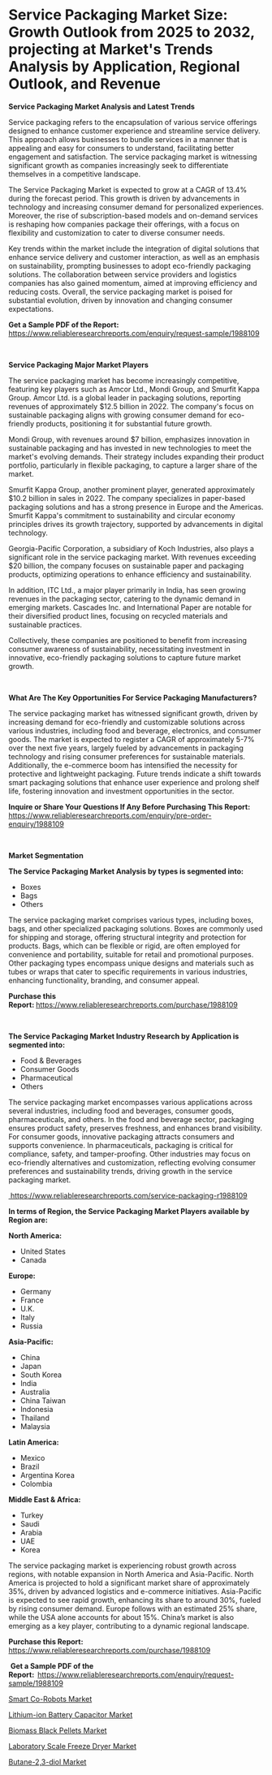 <p><h1>Service Packaging Market Size: Growth Outlook from 2025 to 2032, projecting at Market's Trends Analysis by Application, Regional Outlook, and Revenue</h1></p><p><strong>Service Packaging Market Analysis and Latest Trends</strong></p>
<p><p>Service packaging refers to the encapsulation of various service offerings designed to enhance customer experience and streamline service delivery. This approach allows businesses to bundle services in a manner that is appealing and easy for consumers to understand, facilitating better engagement and satisfaction. The service packaging market is witnessing significant growth as companies increasingly seek to differentiate themselves in a competitive landscape.</p><p>The Service Packaging Market is expected to grow at a CAGR of 13.4% during the forecast period. This growth is driven by advancements in technology and increasing consumer demand for personalized experiences. Moreover, the rise of subscription-based models and on-demand services is reshaping how companies package their offerings, with a focus on flexibility and customization to cater to diverse consumer needs.</p><p>Key trends within the market include the integration of digital solutions that enhance service delivery and customer interaction, as well as an emphasis on sustainability, prompting businesses to adopt eco-friendly packaging solutions. The collaboration between service providers and logistics companies has also gained momentum, aimed at improving efficiency and reducing costs. Overall, the service packaging market is poised for substantial evolution, driven by innovation and changing consumer expectations.</p></p>
<p><strong>Get a Sample PDF of the Report:&nbsp;</strong> <a href="https://www.reliableresearchreports.com/enquiry/request-sample/1988109?utm_campaign=2240&utm_medium=2&utm_source=Github&utm_content=ia&utm_term=30012025&utm_id=service-packaging">https://www.reliableresearchreports.com/enquiry/request-sample/1988109</a></p>
<p>&nbsp;</p>
<p><strong>Service Packaging Major Market Players</strong></p>
<p><p>The service packaging market has become increasingly competitive, featuring key players such as Amcor Ltd., Mondi Group, and Smurfit Kappa Group. Amcor Ltd. is a global leader in packaging solutions, reporting revenues of approximately $12.5 billion in 2022. The company's focus on sustainable packaging aligns with growing consumer demand for eco-friendly products, positioning it for substantial future growth.</p><p>Mondi Group, with revenues around $7 billion, emphasizes innovation in sustainable packaging and has invested in new technologies to meet the market's evolving demands. Their strategy includes expanding their product portfolio, particularly in flexible packaging, to capture a larger share of the market.</p><p>Smurfit Kappa Group, another prominent player, generated approximately $10.2 billion in sales in 2022. The company specializes in paper-based packaging solutions and has a strong presence in Europe and the Americas. Smurfit Kappa's commitment to sustainability and circular economy principles drives its growth trajectory, supported by advancements in digital technology.</p><p>Georgia-Pacific Corporation, a subsidiary of Koch Industries, also plays a significant role in the service packaging market. With revenues exceeding $20 billion, the company focuses on sustainable paper and packaging products, optimizing operations to enhance efficiency and sustainability.</p><p>In addition, ITC Ltd., a major player primarily in India, has seen growing revenues in the packaging sector, catering to the dynamic demand in emerging markets. Cascades Inc. and International Paper are notable for their diversified product lines, focusing on recycled materials and sustainable practices.</p><p>Collectively, these companies are positioned to benefit from increasing consumer awareness of sustainability, necessitating investment in innovative, eco-friendly packaging solutions to capture future market growth.</p></p>
<p>&nbsp;</p>
<p><strong>What Are The Key Opportunities For Service Packaging Manufacturers?</strong></p>
<p><p>The service packaging market has witnessed significant growth, driven by increasing demand for eco-friendly and customizable solutions across various industries, including food and beverage, electronics, and consumer goods. The market is expected to register a CAGR of approximately 5-7% over the next five years, largely fueled by advancements in packaging technology and rising consumer preferences for sustainable materials. Additionally, the e-commerce boom has intensified the necessity for protective and lightweight packaging. Future trends indicate a shift towards smart packaging solutions that enhance user experience and prolong shelf life, fostering innovation and investment opportunities in the sector.</p></p>
<p><strong>Inquire or Share Your Questions If Any Before Purchasing This Report:</strong> <a href="https://www.reliableresearchreports.com/enquiry/pre-order-enquiry/1988109?utm_campaign=2240&utm_medium=2&utm_source=Github&utm_content=ia&utm_term=30012025&utm_id=service-packaging">https://www.reliableresearchreports.com/enquiry/pre-order-enquiry/1988109</a></p>
<p>&nbsp;</p>
<p><strong>Market Segmentation</strong></p>
<p><strong>The Service Packaging Market Analysis by types is segmented into:</strong></p>
<p><ul><li>Boxes</li><li>Bags</li><li>Others</li></ul></p>
<p><p>The service packaging market comprises various types, including boxes, bags, and other specialized packaging solutions. Boxes are commonly used for shipping and storage, offering structural integrity and protection for products. Bags, which can be flexible or rigid, are often employed for convenience and portability, suitable for retail and promotional purposes. Other packaging types encompass unique designs and materials such as tubes or wraps that cater to specific requirements in various industries, enhancing functionality, branding, and consumer appeal.</p></p>
<p><strong>Purchase this Report:&nbsp;</strong><a href="https://www.reliableresearchreports.com/purchase/1988109?utm_campaign=2240&utm_medium=2&utm_source=Github&utm_content=ia&utm_term=30012025&utm_id=service-packaging">https://www.reliableresearchreports.com/purchase/1988109</a></p>
<p>&nbsp;</p>
<p><strong>The Service Packaging Market Industry Research by Application is segmented into:</strong></p>
<p><ul><li>Food & Beverages</li><li>Consumer Goods</li><li>Pharmaceutical</li><li>Others</li></ul></p>
<p><p>The service packaging market encompasses various applications across several industries, including food and beverages, consumer goods, pharmaceuticals, and others. In the food and beverage sector, packaging ensures product safety, preserves freshness, and enhances brand visibility. For consumer goods, innovative packaging attracts consumers and supports convenience. In pharmaceuticals, packaging is critical for compliance, safety, and tamper-proofing. Other industries may focus on eco-friendly alternatives and customization, reflecting evolving consumer preferences and sustainability trends, driving growth in the service packaging market.</p></p>
<p><a href="https://www.reliableresearchreports.com/service-packaging-r1988109?utm_campaign=2240&utm_medium=2&utm_source=Github&utm_content=ia&utm_term=30012025&utm_id=service-packaging">&nbsp;https://www.reliableresearchreports.com/service-packaging-r1988109</a></p>
<p><strong>In terms of Region, the Service Packaging Market Players available by Region are:</strong></p>
<p>
    <p> <strong> North America: </strong>
        <ul>
            <li>United States</li>
            <li>Canada</li>
        </ul>
        </p> 
    <p> <strong> Europe: </strong>
        <ul>
            <li>Germany</li>
            <li>France</li>
            <li>U.K.</li>
            <li>Italy</li>
            <li>Russia</li>
        </ul>
        </p> 
    <p> <strong> Asia-Pacific: </strong>
        <ul>
            <li>China</li>
            <li>Japan</li>
            <li>South Korea</li>
            <li>India</li>
            <li>Australia</li>
            <li>China Taiwan</li>
            <li>Indonesia</li>
            <li>Thailand</li>
            <li>Malaysia</li>
        </ul>
        </p> 
    <p> <strong> Latin America: </strong>
        <ul>
            <li>Mexico</li>
            <li>Brazil</li>
            <li>Argentina Korea</li>
            <li>Colombia</li>
        </ul>
        </p> 
    <p> <strong> Middle East & Africa: </strong>
        <ul>
            <li>Turkey</li>
            <li>Saudi</li>
            <li>Arabia</li>
            <li>UAE</li>
            <li>Korea</li>
        </ul>
    </p>
    </p>
<p><p>The service packaging market is experiencing robust growth across regions, with notable expansion in North America and Asia-Pacific. North America is projected to hold a significant market share of approximately 35%, driven by advanced logistics and e-commerce initiatives. Asia-Pacific is expected to see rapid growth, enhancing its share to around 30%, fueled by rising consumer demand. Europe follows with an estimated 25% share, while the USA alone accounts for about 15%. China’s market is also emerging as a key player, contributing to a dynamic regional landscape.</p></p>
<p><strong>Purchase this Report: </strong><a href="https://www.reliableresearchreports.com/purchase/1988109?utm_campaign=2240&utm_medium=2&utm_source=Github&utm_content=ia&utm_term=30012025&utm_id=service-packaging">https://www.reliableresearchreports.com/purchase/1988109</a></p>
<p>&nbsp;<strong>Get a Sample PDF of the Report:&nbsp;&nbsp;</strong><a href="https://www.reliableresearchreports.com/enquiry/request-sample/1988109?utm_campaign=2240&utm_medium=2&utm_source=Github&utm_content=ia&utm_term=30012025&utm_id=service-packaging">https://www.reliableresearchreports.com/enquiry/request-sample/1988109</a></p>
<p><strong></strong></p>
<p><p><a href="https://www.linkedin.com/pulse/smart-co-robots-market-trendssector-overview-andmarket-jchpe?utm_campaign=2240&utm_medium=2&utm_source=Github&utm_content=ia&utm_term=30012025&utm_id=service-packaging">Smart Co-Robots Market</a></p><p><a href="https://www.linkedin.com/pulse/lithium-ion-battery-capacitor-market-growth-insights-sales-yk4dc?utm_campaign=2240&utm_medium=2&utm_source=Github&utm_content=ia&utm_term=30012025&utm_id=service-packaging">Lithium-ion Battery Capacitor Market</a></p><p><a href="https://www.linkedin.com/pulse/competitive-analysis-biomass-black-pellets-market-strengths-ojcdc?utm_campaign=2240&utm_medium=2&utm_source=Github&utm_content=ia&utm_term=30012025&utm_id=service-packaging">Biomass Black Pellets Market</a></p><p><a href="https://www.linkedin.com/pulse/comprehensive-laboratory-scale-freeze-dryer-market-analysis-tzmcc?utm_campaign=2240&utm_medium=2&utm_source=Github&utm_content=ia&utm_term=30012025&utm_id=service-packaging">Laboratory Scale Freeze Dryer Market</a></p><p><a href="https://www.linkedin.com/pulse/butane-23-diol-industry-projections-market-revenue-101-cagr-bju5e?utm_campaign=2240&utm_medium=2&utm_source=Github&utm_content=ia&utm_term=30012025&utm_id=service-packaging">Butane-2,3-diol Market</a></p></p>
